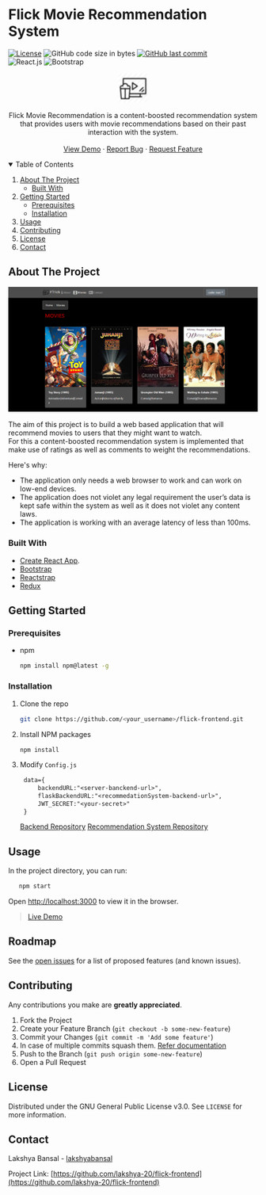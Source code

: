 # Flick Movie Recommendation System
[![License](https://img.shields.io/badge/License-GPL-lightgrey.svg?style=for-the-badge)](https://github.com/lakshya-20/flick-frontend/blob/master/LICENSE) ![GitHub code size in bytes](https://img.shields.io/github/languages/code-size/lakshya-20/flick-frontend?style=for-the-badge) [![GitHub last commit](https://img.shields.io/github/last-commit/lakshya-20/flick-frontend?style=for-the-badge)](https://github.com/lakshya-20/flick-frontend/commits) <br>
![React.js](https://img.shields.io/badge/React-20232A?style=for-the-badge&logo=react&logoColor=61DAFB) ![Bootstrap](https://img.shields.io/badge/Bootstrap-563D7C?style=for-the-badge&logo=bootstrap&logoColor=white)
<br />
<p align="center">
  <a href="https://github.com/lakshya-20/flick-frontend">
    <img src="public/logo.png" alt="Logo" width="60" height="60">
  </a>
  <p align="center">
    Flick Movie Recommendation is a content-boosted recommendation system that provides users with movie recommendations based on their past interaction with the system.
    <br />
    <br />
    <a href="https://flick-frontend.herokuapp.com/">View Demo</a>
    ·
    <a href="https://github.com/lakshya-20/flick-frontend/issues">Report Bug</a>
    ·
    <a href="https://github.com/lakshya-20/flick-frontend/issues">Request Feature</a>
  </p>
</p>



<!-- TABLE OF CONTENTS -->
<details open="open">
  <summary>Table of Contents</summary>
  <ol>
    <li>
      <a href="#about-the-project">About The Project</a>
      <ul>
        <li><a href="#built-with">Built With</a></li>
      </ul>
    </li>
    <li>
      <a href="#getting-started">Getting Started</a>
      <ul>
        <li><a href="#prerequisites">Prerequisites</a></li>
        <li><a href="#installation">Installation</a></li>
      </ul>
    </li>
    <li><a href="#usage">Usage</a></li>
    <li><a href="#contributing">Contributing</a></li>
    <li><a href="#license">License</a></li>
    <li><a href="#contact">Contact</a></li>
  </ol>
</details>



<!-- ABOUT THE PROJECT -->
## About The Project

<a href="https://github.com/lakshya-20/flick-frontend">
    <img src="public/demo1.PNG" alt="demo">
</a>

The aim of this project is to build a web based application that will recommend movies to users that they might want to watch.
<br>
For this a content-boosted recommendation system is implemented that make use of ratings as well as comments to weight the recommendations. 

Here's why:
* The application only needs a web browser to work and can work on low-end devices.
* The application does not violet any legal requirement the user’s data is kept safe within the system as well as it does not violet any content laws.
* The application is working with an average latency of less than 100ms.


### Built With

* [Create React App](https://github.com/facebook/create-react-app).
* [Bootstrap](https://getbootstrap.com)
* [Reactstrap](https://reactstrap.github.io/)
* [Redux](https://redux.js.org/)



<!-- GETTING STARTED -->
## Getting Started

### Prerequisites

* npm
  ```sh
  npm install npm@latest -g
  ```

### Installation

1. Clone the repo
   ```sh
   git clone https://github.com/<your_username>/flick-frontend.git
   ```
2. Install NPM packages
   ```sh
   npm install
   ```
3. Modify `Config.js`
   ```JS
    data={
        backendURL:"<server-banckend-url>",
        flaskBackendURL:"<recommedationSystem-backend-url>",
        JWT_SECRET:"<your-secret>"  
    }
   ```
   [Backend Repository](https://github.com/lakshya-20/movie-recommendation-backend) 
   [Recommendation System Repository](https://github.com/lakshya-20/movie-recommendation-engine)
   

<!-- USAGE EXAMPLES -->
## Usage

In the project directory, you can run:
```sh
   npm start
```
Open [http://localhost:3000](http://localhost:3000) to view it in the browser.

> [Live Demo](https://flick-frontend.herokuapp.com/)

<!-- ROADMAP -->
## Roadmap

See the [open issues](https://github.com/lakshya-20/flick-frontend/issues) for a list of proposed features (and known issues).



<!-- CONTRIBUTING -->
## Contributing
Any contributions you make are **greatly appreciated**.

1. Fork the Project
2. Create your Feature Branch (`git checkout -b some-new-feature`)
3. Commit your Changes (`git commit -m 'Add some feature'`)
4. In case of multiple commits squash them. [Refer documentation](https://www.internalpointers.com/post/squash-commits-into-one-git)
5. Push to the Branch (`git push origin some-new-feature`)
6. Open a Pull Request 



<!-- LICENSE -->
## License

Distributed under the GNU General Public License v3.0. See `LICENSE` for more information.

<!-- CONTACT -->
## Contact

Lakshya Bansal - [lakshyabansal](https://www.linkedin.com/in/lakshyabansal/) 

Project Link: [https://github.com/lakshya-20/flick-frontend](https://github.com/lakshya-20/flick-frontend)

